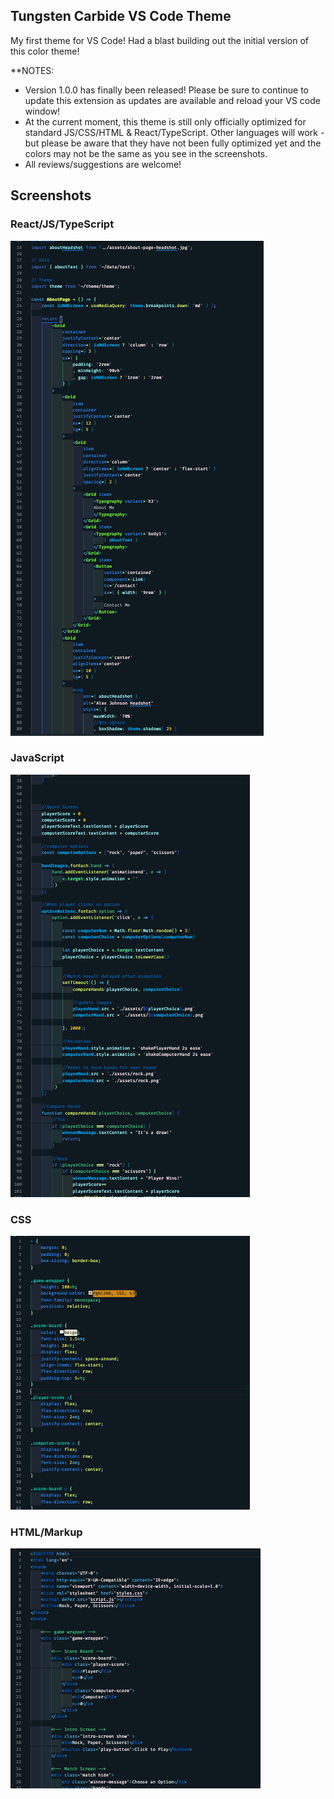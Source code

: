## Tungsten Carbide VS Code Theme

My first theme for VS Code! Had a blast building out the initial version of this color theme!

**NOTES: 

- Version 1.0.0 has finally been released! Please be sure to continue to update this extension as updates are available and reload your VS code window!
- At the current moment, this theme is still only officially optimized for standard JS/CSS/HTML & React/TypeScript. Other languages will work - but please be aware that they have not been fully optimized yet and the colors may not be the same as you see in the screenshots. 
- All reviews/suggestions are welcome!

## Screenshots

### React/JS/TypeScript
![TypeScript/React](images/tc-react-updated.png)

### JavaScript
![JS](images/tc-js-updated.png) 

### CSS
![CSS](images/tc-css-updated.png) 

### HTML/Markup
![HTML](images/tc-html-new.png) 





